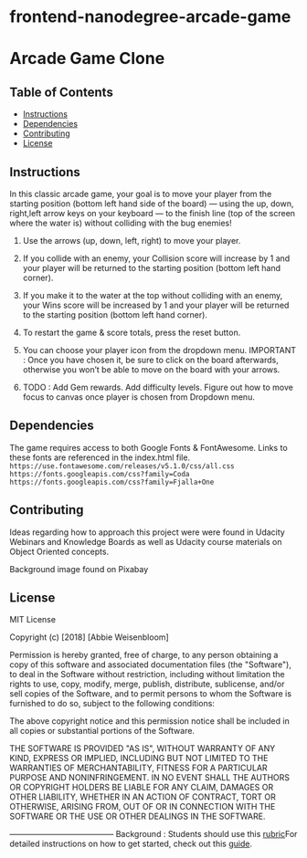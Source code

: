 frontend-nanodegree-arcade-game
===============================

# Arcade Game Clone

## Table of Contents
* [Instructions](#instructions)
* [Dependencies](#dependencies)
* [Contributing](#contributing)
* [License](#license)



## Instructions

In this classic arcade game, your goal is to move your player from the starting position (bottom left hand side of the board) — using the up, down, right,left arrow keys on your keyboard — to the finish line (top of the screen where the water is) without colliding with the bug enemies!

1. Use the arrows (up, down, left, right) to move your player.

2. If you collide with an enemy, your Collision score will increase by 1 and your player will be returned to the starting position (bottom left hand corner).

3. If you make it to the water at the top without colliding with an enemy, your Wins score will be increased by 1 and your player will be returned to the starting position (bottom left hand corner).

4. To restart the game & score totals, press the reset button.

5. You can choose your player icon from the dropdown menu. IMPORTANT : Once you have chosen it, be sure to click on the board afterwards, otherwise you won’t be able to move on the board with your arrows.

6. TODO : Add Gem rewards. Add difficulty levels. Figure out how to move focus to canvas once player is chosen from Dropdown menu.

## Dependencies
The game requires access to both Google Fonts & FontAwesome. Links to these fonts are referenced in the index.html file.
       ```
       https://use.fontawesome.com/releases/v5.1.0/css/all.css
	   https://fonts.googleapis.com/css?family=Coda
       https://fonts.googleapis.com/css?family=Fjalla+One
       ```


## Contributing

Ideas regarding how to approach this project were were found in Udacity Webinars and Knowledge Boards as well as Udacity course materials on Object Oriented concepts.

Background image found on Pixabay
## License

MIT License

Copyright (c) [2018] [Abbie Weisenbloom]

Permission is hereby granted, free of charge, to any person obtaining a copy
of this software and associated documentation files (the "Software"), to deal
in the Software without restriction, including without limitation the rights
to use, copy, modify, merge, publish, distribute, sublicense, and/or sell
copies of the Software, and to permit persons to whom the Software is
furnished to do so, subject to the following conditions:

The above copyright notice and this permission notice shall be included in all
copies or substantial portions of the Software.

THE SOFTWARE IS PROVIDED "AS IS", WITHOUT WARRANTY OF ANY KIND, EXPRESS OR
IMPLIED, INCLUDING BUT NOT LIMITED TO THE WARRANTIES OF MERCHANTABILITY,
FITNESS FOR A PARTICULAR PURPOSE AND NONINFRINGEMENT. IN NO EVENT SHALL THE
AUTHORS OR COPYRIGHT HOLDERS BE LIABLE FOR ANY CLAIM, DAMAGES OR OTHER
LIABILITY, WHETHER IN AN ACTION OF CONTRACT, TORT OR OTHERWISE, ARISING FROM,
OUT OF OR IN CONNECTION WITH THE SOFTWARE OR THE USE OR OTHER DEALINGS IN THE
SOFTWARE.

—————————————
Background : Students should use this [rubric](https://review.udacity.com/#!/projects/2696458597/rubric)For detailed instructions on how to get started, check out this [guide](https://docs.google.com/document/d/1v01aScPjSWCCWQLIpFqvg3-vXLH2e8_SZQKC8jNO0Dc/pub?embedded=true).
